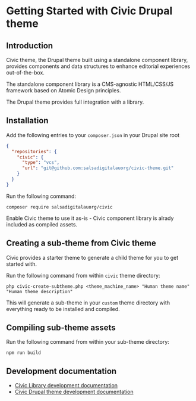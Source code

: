 # Getting Started with Civic Drupal theme

## Introduction

Civic theme, the Drupal theme built using a standalone component library,
provides components and data structures to enhance editorial experiences
out-of-the-box.

The standalone component library is a CMS-agnostic HTML/CSS/JS framework based
on Atomic Design principles.

The Drupal theme provides full integration with a library.

## Installation

Add the following entries to your `composer.json` in your Drupal site root
```json
{
  "repositories": {
    "civic": {
      "type": "vcs",
      "url": "git@github.com:salsadigitalauorg/civic-theme.git"
    }
  }
}
```

Run the following command:

    composer require salsadigitalauorg/civic

Enable Civic theme to use it as-is - Civic component library is alrady included
as compiled assets.

## Creating a sub-theme from Civic theme

Civic provides a starter theme to generate a child theme for you to get started
with.

Run the following command from within `civic` theme directory:

    php civic-create-subtheme.php <theme_machine_name> "Human theme name" "Human theme description"

This will generate a sub-theme in your `custom` theme directory with everything
ready to be installed and compiled.

## Compiling sub-theme assets

Run the following command from within your sub-theme directory:

    npm run build

## Development documentation

- [Civic Library development documentation](./civic-library/docs/introduction.md)
- [Civic Drupal theme development documentation](./docs/introduction.md)
